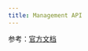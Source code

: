 ```yaml
---
title: Management API
---
```


参考：[官方文档](https://prometheus.io/docs/prometheus/latest/management_api/)
